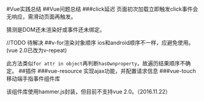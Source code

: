 #Vue实践总结
##Vue问题总结
###click延迟
页面初次加载立即触发click事件会无响应，需滑动页面再触发。

猜测是DOM还未渲染好或事件还未绑定。

//TODO 待解决
##v-for渲染对象顺序
ios和android顺序不一样，应避免使用。(vue 2.0已改为v-repeat)

此方法类似`for attr in object`再判断`hasOwnproperty`，故遍历结果顺序不确定。
##插件
###vue-resource
实现ajax功能，并配置请求信息
###vue-touch
移动端手指事件组件库

该组件库使用hammer.js封装，但目前不支持vue 2.0。（2016.11.22）